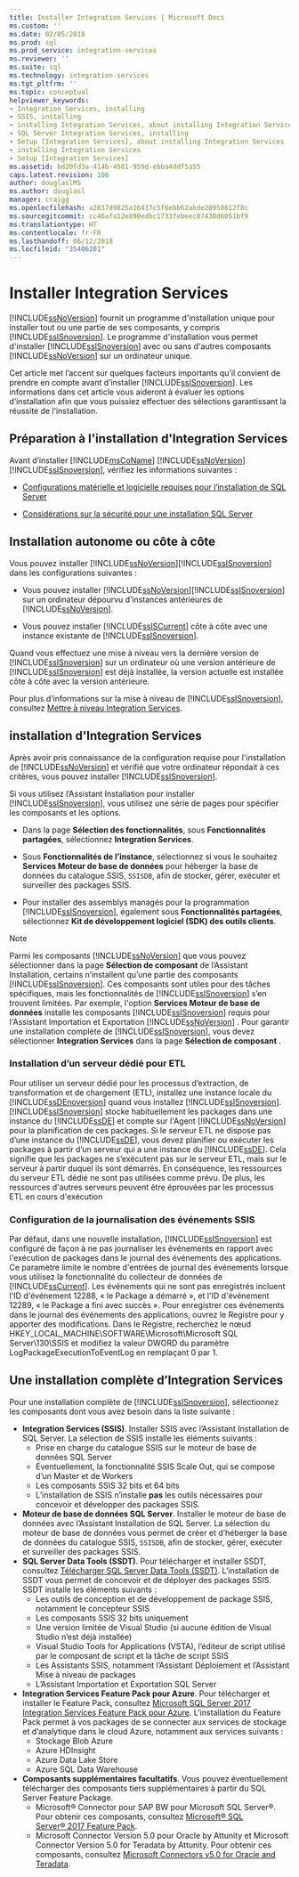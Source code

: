 ```yaml
---
title: Installer Integration Services | Microsoft Docs
ms.custom: ''
ms.date: 02/05/2018
ms.prod: sql
ms.prod_service: integration-services
ms.reviewer: ''
ms.suite: sql
ms.technology: integration-services
ms.tgt_pltfrm: ''
ms.topic: conceptual
helpviewer_keywords:
- Integration Services, installing
- SSIS, installing
- installing Integration Services, about installing Integration Services
- SQL Server Integration Services, installing
- Setup [Integration Services], about installing Integration Services
- installing Integration Services
- Setup [Integration Services]
ms.assetid: bd20fd3a-414b-4581-959d-ebba4ddf5a55
caps.latest.revision: 106
author: douglaslMS
ms.author: douglasl
manager: craigg
ms.openlocfilehash: a2837d9825a16417c5f6ebb62abde20950812f8c
ms.sourcegitcommit: cc46afa12e890edbc1733febeec87438d6051bf9
ms.translationtype: HT
ms.contentlocale: fr-FR
ms.lasthandoff: 06/12/2018
ms.locfileid: "35406201"
---
```

# <a name="install-integration-services"></a>Installer Integration Services
  [!INCLUDE[ssNoVersion](../../includes/ssnoversion-md.md)] fournit un programme d'installation unique pour installer tout ou une partie de ses composants, y compris [!INCLUDE[ssISnoversion](../../includes/ssisnoversion-md.md)]. Le programme d'installation vous permet d'installer [!INCLUDE[ssISnoversion](../../includes/ssisnoversion-md.md)] avec ou sans d'autres composants [!INCLUDE[ssNoVersion](../../includes/ssnoversion-md.md)] sur un ordinateur unique.    
    
 Cet article met l’accent sur quelques facteurs importants qu’il convient de prendre en compte avant d’installer [!INCLUDE[ssISnoversion](../../includes/ssisnoversion-md.md)]. Les informations dans cet article vous aideront à évaluer les options d’installation afin que vous puissiez effectuer des sélections garantissant la réussite de l’installation.    
    
## <a name="preparing-to-install-integration-services"></a>Préparation à l'installation d'Integration Services    
 Avant d’installer [!INCLUDE[msCoName](../../includes/msconame-md.md)] [!INCLUDE[ssNoVersion](../../includes/ssnoversion-md.md)] [!INCLUDE[ssISnoversion](../../includes/ssisnoversion-md.md)], vérifiez les informations suivantes :    
    
-   [Configurations matérielle et logicielle requises pour l’installation de SQL Server](../../sql-server/install/hardware-and-software-requirements-for-installing-sql-server.md)    
    
-   [Considérations sur la sécurité pour une installation SQL Server](../../sql-server/install/security-considerations-for-a-sql-server-installation.md)    
    
## <a name="installing-standalone-or-side-by-side"></a>Installation autonome ou côte à côte    
Vous pouvez installer [!INCLUDE[ssNoVersion](../../includes/ssnoversion-md.md)][!INCLUDE[ssISnoversion](../../includes/ssisnoversion-md.md)] dans les configurations suivantes :    
    
-   Vous pouvez installer [!INCLUDE[ssNoVersion](../../includes/ssnoversion-md.md)][!INCLUDE[ssISnoversion](../../includes/ssisnoversion-md.md)] sur un ordinateur dépourvu d’instances antérieures de [!INCLUDE[ssNoVersion](../../includes/ssnoversion-md.md)].    
    
-   Vous pouvez installer [!INCLUDE[ssISCurrent](../../includes/ssiscurrent-md.md)] côte à côte avec une instance existante de [!INCLUDE[ssISnoversion](../../includes/ssisnoversion-md.md)].    
    
Quand vous effectuez une mise à niveau vers la dernière version de [!INCLUDE[ssISnoversion](../../includes/ssisnoversion-md.md)] sur un ordinateur où une version antérieure de [!INCLUDE[ssISnoversion](../../includes/ssisnoversion-md.md)] est déjà installée, la version actuelle est installée côte à côte avec la version antérieure.    
    
Pour plus d’informations sur la mise à niveau de [!INCLUDE[ssISnoversion](../../includes/ssisnoversion-md.md)], consultez [Mettre à niveau Integration Services](../../integration-services/install-windows/upgrade-integration-services.md).
    
## <a name="installing-integration-services"></a>installation d'Integration Services    
 Après avoir pris connaissance de la configuration requise pour l'installation de [!INCLUDE[ssNoVersion](../../includes/ssnoversion-md.md)] et vérifié que votre ordinateur répondait à ces critères, vous pouvez installer [!INCLUDE[ssISnoversion](../../includes/ssisnoversion-md.md)].    
     
Si vous utilisez l’Assistant Installation pour installer [!INCLUDE[ssISnoversion](../../includes/ssisnoversion-md.md)], vous utilisez une série de pages pour spécifier les composants et les options.

-   Dans la page **Sélection des fonctionnalités**, sous **Fonctionnalités partagées**, sélectionnez **Integration Services**.

-   Sous **Fonctionnalités de l’instance**, sélectionnez si vous le souhaitez **Services Moteur de base de données** pour héberger la base de données du catalogue SSIS, `SSISDB`, afin de stocker, gérer, exécuter et surveiller des packages SSIS.

-   Pour installer des assemblys managés pour la programmation [!INCLUDE[ssISnoversion](../../includes/ssisnoversion-md.md)], également sous **Fonctionnalités partagées**, sélectionnez **Kit de développement logiciel (SDK) des outils clients**.

> [!NOTE]
> Parmi les composants [!INCLUDE[ssNoVersion](../../includes/ssnoversion-md.md)] que vous pouvez sélectionner dans la page **Sélection de composant** de l’Assistant Installation, certains n’installent qu’une partie des composants [!INCLUDE[ssISnoversion](../../includes/ssisnoversion-md.md)]. Ces composants sont utiles pour des tâches spécifiques, mais les fonctionnalités de [!INCLUDE[ssISnoversion](../../includes/ssisnoversion-md.md)] s’en trouvent limitées. Par exemple, l'option **Services Moteur de base de données** installe les composants [!INCLUDE[ssISnoversion](../../includes/ssisnoversion-md.md)] requis pour l'Assistant Importation et Exportation [!INCLUDE[ssNoVersion](../../includes/ssnoversion-md.md)] . Pour garantir une installation complète de [!INCLUDE[ssISnoversion](../../includes/ssisnoversion-md.md)], vous devez sélectionner **Integration Services** dans la page **Sélection de composant** .

### <a name="installing-a-dedicated-server-for-etl"></a>Installation d’un serveur dédié pour ETL

Pour utiliser un serveur dédié pour les processus d’extraction, de transformation et de chargement (ETL), installez une instance locale du [!INCLUDE[ssDEnoversion](../../includes/ssdenoversion-md.md)] quand vous installez [!INCLUDE[ssISnoversion](../../includes/ssisnoversion-md.md)]. [!INCLUDE[ssISnoversion](../../includes/ssisnoversion-md.md)] stocke habituellement les packages dans une instance du [!INCLUDE[ssDE](../../includes/ssde-md.md)] et compte sur l'Agent [!INCLUDE[ssNoVersion](../../includes/ssnoversion-md.md)] pour la planification de ces packages. Si le serveur ETL ne dispose pas d’une instance du [!INCLUDE[ssDE](../../includes/ssde-md.md)], vous devez planifier ou exécuter les packages à partir d’un serveur qui a une instance du [!INCLUDE[ssDE](../../includes/ssde-md.md)]. Cela signifie que les packages ne s’exécutent pas sur le serveur ETL, mais sur le serveur à partir duquel ils sont démarrés. En conséquence, les ressources du serveur ETL dédié ne sont pas utilisées comme prévu. De plus, les ressources d'autres serveurs peuvent être éprouvées par les processus ETL en cours d'exécution

### <a name="configuring-ssis-event-logging"></a>Configuration de la journalisation des événements SSIS
    
Par défaut, dans une nouvelle installation, [!INCLUDE[ssISnoversion](../../includes/ssisnoversion-md.md)] est configuré de façon à ne pas journaliser les événements en rapport avec l'exécution de packages dans le journal des événements des applications. Ce paramètre limite le nombre d'entrées de journal des événements lorsque vous utilisez la fonctionnalité du collecteur de données de [!INCLUDE[ssCurrent](../../includes/sscurrent-md.md)]. Les événements qui ne sont pas enregistrés incluent l'ID d'événement 12288, « le Package a démarré », et l'ID d'événement 12289, « le Package a fini avec succès ». Pour enregistrer ces événements dans le journal des événements des applications, ouvrez le Registre pour y apporter des modifications. Dans le Registre, recherchez le nœud HKEY_LOCAL_MACHINE\SOFTWARE\Microsoft\Microsoft SQL Server\130\SSIS et modifiez la valeur DWORD du paramètre LogPackageExecutionToEventLog en remplaçant 0 par 1.    
    
## <a name="a-complete-installation-of-integration-services"></a>Une installation complète d’Integration Services

Pour une installation complète de [!INCLUDE[ssISnoversion](../../includes/ssisnoversion-md.md)], sélectionnez les composants dont vous avez besoin dans la liste suivante :

-   **Integration Services (SSIS)**. Installer SSIS avec l’Assistant Installation de SQL Server. La sélection de SSIS installe les éléments suivants :
    -   Prise en charge du catalogue SSIS sur le moteur de base de données SQL Server
    -   Éventuellement, la fonctionnalité SSIS Scale Out, qui se compose d’un Master et de Workers
    -   Les composants SSIS 32 bits et 64 bits
    -   L’installation de SSIS n’installe **pas** les outils nécessaires pour concevoir et développer des packages SSIS.
-   **Moteur de base de données SQL Server**. Installer le moteur de base de données avec l’Assistant Installation de SQL Server. La sélection du moteur de base de données vous permet de créer et d’héberger la base de données du catalogue SSIS, `SSISDB`, afin de stocker, gérer, exécuter et surveiller des packages SSIS.
-   **SQL Server Data Tools (SSDT)**. Pour télécharger et installer SSDT, consultez [Télécharger SQL Server Data Tools (SSDT)](../../ssdt/download-sql-server-data-tools-ssdt.md). L’installation de SSDT vous permet de concevoir et de déployer des packages SSIS. SSDT installe les éléments suivants :
    -   Les outils de conception et de développement de package SSIS, notamment le concepteur SSIS
    -   Les composants SSIS 32 bits uniquement
    -   Une version limitée de Visual Studio (si aucune édition de Visual Studio n’est déjà installée)
    -   Visual Studio Tools for Applications (VSTA), l’éditeur de script utilisé par le composant de script et la tâche de script SSIS
    -   Les Assistants SSIS, notamment l’Assistant Déploiement et l’Assistant Mise à niveau de packages
    -   L’Assistant Importation et Exportation SQL Server
-   **Integration Services Feature Pack pour Azure**. Pour télécharger et installer le Feature Pack, consultez [Microsoft SQL Server 2017 Integration Services Feature Pack pour Azure](https://www.microsoft.com/download/details.aspx?id=54798). L’installation du Feature Pack permet à vos packages de se connecter aux services de stockage et d’analytique dans le cloud Azure, notamment aux services suivants :
    -   Stockage Blob Azure
    -   Azure HDInsight
    -   Azure Data Lake Store
    -   Azure SQL Data Warehouse
-   **Composants supplémentaires facultatifs**. Vous pouvez éventuellement télécharger des composants tiers supplémentaires à partir du SQL Server Feature Package.
    -   Microsoft® Connector pour SAP BW pour Microsoft SQL Server®. Pour obtenir ces composants, consultez [Microsoft® SQL Server® 2017 Feature Pack](https://www.microsoft.com/download/details.aspx?id=55992).
    -   Microsoft Connector Version 5.0 pour Oracle by Attunity et Microsoft Connector Version 5.0 for Teradata by Attunity. Pour obtenir ces composants, consultez [Microsoft Connectors v5.0 for Oracle and Teradata](https://www.microsoft.com/download/details.aspx?id=55179).
